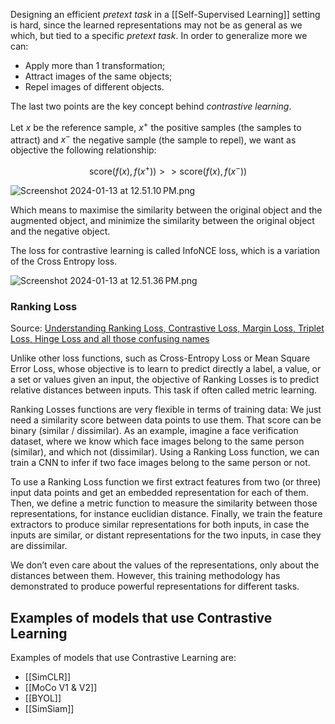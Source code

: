 Designing an efficient *pretext task* in a [[Self-Supervised Learning]] setting is hard, since the learned representations may not be as general as we which, but tied to a specific *pretext task*. In order to generalize more we can:

- Apply more than 1 transformation;
- Attract images of the same objects;
- Repel images of different objects.

The last two points are the key concept behind *contrastive learning*.

Let $x$ be the reference sample, $x^+$ the positive samples (the samples to attract) and $x^-$ the negative sample (the sample to repel), we want as objective the following relationship:

$$
\text{score}(f(x), f(x^+)) >> \text{score}(f(x), f(x^-))
$$

![Screenshot 2024-01-13 at 12.51.10 PM.png](Screenshot_2024-01-13_at_12.51.10_PM.png)

Which means to maximise the similarity between the original object and the augmented object, and minimize the similarity between the original object and the negative object.

The loss for contrastive learning is called InfoNCE loss, which is a variation of the Cross Entropy loss.

![Screenshot 2024-01-13 at 12.51.36 PM.png](Screenshot_2024-01-13_at_12.51.36_PM.png)

### Ranking Loss

Source: [Understanding Ranking Loss, Contrastive Loss, Margin Loss, Triplet Loss, Hinge Loss and all those confusing names](https://gombru.github.io/2019/04/03/ranking_loss/)

Unlike other loss functions, such as Cross-Entropy Loss or Mean Square Error Loss, whose objective is to learn to predict directly a label, a value, or a set or values given an input, the objective of Ranking Losses is to predict relative distances between inputs. This task if often called metric learning.

Ranking Losses functions are very flexible in terms of training data: We just need a similarity score between data points to use them. That score can be binary (similar / dissimilar). As an example, imagine a face verification dataset, where we know which face images belong to the same person (similar), and which not (dissimilar). Using a Ranking Loss function, we can train a CNN to infer if two face images belong to the same person or not.

To use a Ranking Loss function we first extract features from two (or three) input data points and get an embedded representation for each of them. Then, we define a metric function to measure the similarity between those representations, for instance euclidian distance. Finally, we train the feature extractors to produce similar representations for both inputs, in case the inputs are similar, or distant representations for the two inputs, in case they are dissimilar.

We don’t even care about the values of the representations, only about the distances between them. However, this training methodology has demonstrated to produce powerful representations for different tasks.

## Examples of models that use Contrastive Learning
Examples of models that use Contrastive Learning are:
- [[SimCLR]]
- [[MoCo V1 & V2]]
- [[BYOL]]
- [[SimSiam]]